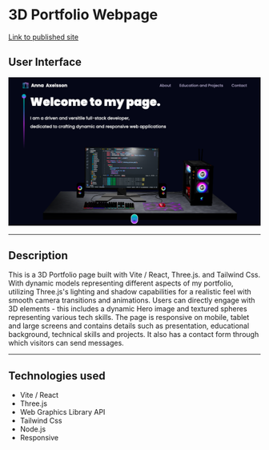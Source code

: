 # 3D Portfolio Webpage

[Link to published site](https://annaaxelsson.com/)

## User Interface

![User Interface](user-interface.png)

---

## Description

This is a 3D Portfolio page built with Vite / React, Three.js. and Tailwind Css. With dynamic models representing different aspects of my portfolio, utilizing Three.js's lighting and shadow capabilities for a realistic feel with smooth camera transitions and animations. Users can directly engage with 3D elements - this includes a dynamic Hero image and textured spheres representing various tech skills. The page is responsive on mobile, tablet and large screens and contains details such as presentation, educational background, technical skills and projects. It also has a contact form through which visitors can send messages. 

---

## Technologies used

- Vite / React
- Three.js
- Web Graphics Library API
- Tailwind Css
- Node.js
- Responsive
